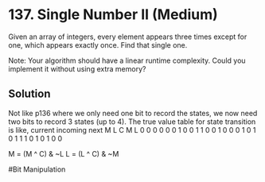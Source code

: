 # 137. Single Number II (Medium)

Given an array of integers, every element appears three times except for one, which appears exactly once. Find that single one.

Note:
Your algorithm should have a linear runtime complexity. Could you implement it without using extra memory?

## Solution
Not like p136 where we only need one bit to record the states, we now need two bits to record 3 states (up to 4). The true value table for state transition is like,
current   incoming  next
M L            C    M L
0 0            0    0 0
0 1            0    0 1
1 0            0    1 0
0 0            1    0 1
0 1            1    1 0
1 0            1    0 0

M = (M ^ C) & ~L
L = (L ^ C) & ~M

#Bit Manipulation
